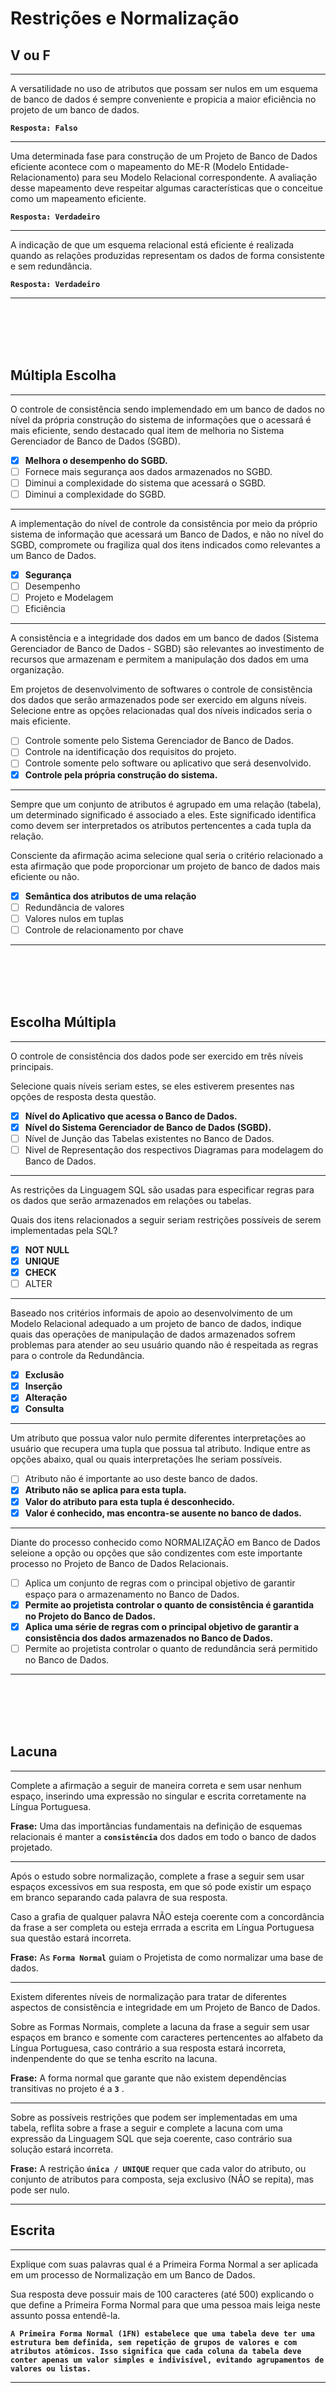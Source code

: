 # Restrições e Normalização

## V ou F
---
A versatilidade no uso de atributos que possam ser nulos em um esquema de banco de dados é sempre conveniente e propicia a maior eficiência no projeto de um banco de dados. 

**```Resposta: Falso```**

---

Uma determinada fase para construção de um Projeto de Banco de Dados eficiente acontece com o mapeamento do ME-R (Modelo Entidade-Relacionamento) para seu Modelo Relacional correspondente.
A avaliação desse mapeamento deve respeitar algumas características que o conceitue como um mapeamento eficiente. 

**```Resposta: Verdadeiro```**

---

A indicação de que um esquema relacional está eficiente é realizada quando as relações produzidas representam os dados de forma consistente e sem redundância.

**```Resposta: Verdadeiro```**

---





<br/>
<br/>
<br/>
<br/>

## Múltipla Escolha
---
O controle de consistência sendo implemendado em um banco de dados no nível da própria construção do sistema de informações que o acessará é mais eficiente, sendo destacado qual item de melhoria no Sistema Gerenciador de Banco de Dados (SGBD). 

- [x] **Melhora o desempenho do SGBD.**
- [ ] Fornece mais segurança aos dados armazenados no SGBD.    
- [ ] Diminui a complexidade do sistema que acessará o SGBD.     
- [ ] Diminui a complexidade do SGBD.

---
A implementação do nível de controle da consistência por meio da próprio sistema de informação que acessará um Banco de Dados, e não no nível do SGBD, compromete ou fragiliza qual dos itens indicados como relevantes a um Banco de Dados.
 
- [x] **Segurança**
- [ ] Desempenho    
- [ ] Projeto e Modelagem     
- [ ] Eficiência 

---
A consistência e a integridade dos dados em um banco de dados (Sistema Gerenciador de Banco de Dados - SGBD) são relevantes ao investimento de recursos que armazenam e permitem a manipulação dos dados em uma organização.
 
Em projetos de desenvolvimento de softwares o controle de consistência dos dados que serão armazenados pode ser exercido em alguns níveis.   Selecione entre as opções relacionadas qual dos níveis indicados seria o mais eficiente.
 
- [ ] Controle somente pelo Sistema Gerenciador de Banco de Dados.
- [ ] Controle na identificação dos requisitos do projeto.
- [ ] Controle somente pelo software ou aplicativo que será desenvolvido.
- [x] **Controle pela própria construção do sistema.**

---
Sempre que um conjunto de atributos é agrupado em uma relação (tabela), um determinado significado é associado a eles. Este significado identifica como devem ser interpretados os atributos pertencentes a cada tupla da relação.
 
Consciente da afirmação acima selecione qual seria o critério relacionado a esta afirmação que pode proporcionar um projeto de banco de dados mais eficiente ou não. 
 
- [x] **Semântica dos atributos de uma relação**
- [ ] Redundância de valores
- [ ] Valores nulos em tuplas
- [ ] Controle de relacionamento por chave 

---

<br/>
<br/>
<br/>
<br/>







## Escolha Múltipla
---
O controle de consistência dos dados pode ser exercido em três níveis principais.
 
Selecione quais níveis seriam estes, se eles estiverem presentes nas opções de resposta desta questão.

- [x] **Nível do Aplicativo que acessa o Banco de Dados.**
- [x] **Nível do Sistema Gerenciador de Banco de Dados (SGBD).**
- [ ] Nível de Junção das Tabelas existentes no Banco de Dados.
- [ ] Nivel de Representação dos respectivos Diagramas para modelagem do Banco de Dados.  

---
As restrições da Linguagem SQL são usadas para especificar regras para os dados que serão armazenados em relações ou tabelas.
 
Quais dos itens relacionados a seguir seriam restrições possíveis de serem implementadas pela SQL?

- [x] **NOT NULL**
- [x] **UNIQUE**
- [x] **CHECK**
- [ ] ALTER 

---
Baseado nos critérios informais de apoio ao desenvolvimento de um Modelo Relacional adequado a um projeto de banco de dados, indique quais das operações de manipulação de dados armazenados sofrem problemas para atender ao seu usuário quando não é respeitada as regras para o controle da Redundância.

- [x] **Exclusão**
- [x] **Inserção**
- [x] **Alteração**
- [x] **Consulta**  

---
Um atributo que possua valor nulo permite diferentes interpretações ao usuário que recupera uma tupla que possua tal atributo. Indique entre as opções abaixo, qual ou quais interpretações lhe seriam possíveis.

- [ ] Atributo não é importante ao uso deste banco de dados.
- [x] **Atributo não se aplica para esta tupla.**
- [x] **Valor do atributo para esta tupla é desconhecido.**
- [x] **Valor é conhecido, mas encontra-se ausente no banco de dados.**

---
Diante do processo conhecido como NORMALIZAÇÃO em Banco de Dados seleione a opção ou opções que são condizentes com este importante processo no Projeto de Banco de Dados Relacionais.

- [ ] Aplica um conjunto de regras com o principal objetivo de garantir espaço para o armazenamento no Banco de Dados.
- [x] **Permite ao projetista controlar o quanto de consistência é garantida no Projeto do Banco de Dados.**
- [x] **Aplica uma série de regras com o principal objetivo de garantir a consistência dos dados armazenados no Banco de Dados.**
- [ ] Permite ao projetista controlar o quanto de redundância será permitido no Banco de Dados. 

---

<br/>
<br/>
<br/>
<br/>










## Lacuna
---
Complete a afirmação a seguir de maneira correta e sem usar nenhum espaço, inserindo uma expressão no singular e escrita corretamente na Língua Portuguesa.  
 
**Frase:** 	Uma das importâncias fundamentais na definição de esquemas relacionais é manter a **```consistência```** dos dados em todo o banco de dados projetado.

---
Após o estudo sobre normalização, complete a frase a seguir sem usar espaços excessivos em sua resposta, em que só pode existir um espaço em branco separando cada palavra de sua resposta.
 
Caso a grafia de qualquer palavra NÃO esteja coerente com a concordância da frase a ser completa ou esteja errrada a escrita em Língua Portuguesa sua questão estará incorreta.  

**Frase:** 	As **```Forma Normal```** guiam o Projetista de como normalizar uma base de dados.

---
Existem diferentes níveis de normalização para tratar de diferentes aspectos de consistência e integridade em um Projeto de Banco de Dados.
 
Sobre as Formas Normais, complete a lacuna da frase a seguir sem usar espaços em branco e somente com caracteres pertencentes ao alfabeto da Língua Portuguesa, caso contrário a sua resposta estará incorreta, indenpendente do que se tenha escrito na lacuna.

**Frase:**  A forma normal que garante que não existem dependências transitivas no projeto é a **```3```** .

---
Sobre as possíveis restrições que podem ser implementadas em uma tabela, reflita sobre a frase a seguir e complete a lacuna com uma expressão da Linguagem SQL que seja coerente, caso contrário sua solução estará incorreta.

**Frase:**  A restrição **```única / UNIQUE```** requer que cada valor do atributo, ou conjunto de atributos para composta, seja exclusivo (NÃO se repita), mas pode ser nulo.

---


## Escrita
---
Explique com suas palavras qual é a Primeira Forma Normal a ser aplicada em um processo de Normalização em um  Banco de Dados.
 
Sua resposta deve possuir mais de 100 caracteres (até 500) explicando o que define a Primeira Forma Normal para que uma pessoa mais leiga neste assunto possa entendê-la.

**```A Primeira Forma Normal (1FN) estabelece que uma tabela deve ter uma estrutura bem definida, sem repetição de grupos de valores e com atributos atômicos. Isso significa que cada coluna da tabela deve conter apenas um valor simples e indivisível, evitando agrupamentos de valores ou listas.```**

---


